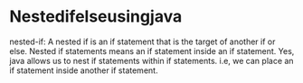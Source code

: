 # Nestedifelseusingjava
nested-if: A nested if is an if statement that is the target of another if or else. Nested if statements means an if statement inside an if statement. Yes, java allows us to nest if statements within if statements. i.e, we can place an if statement inside another if statement.
